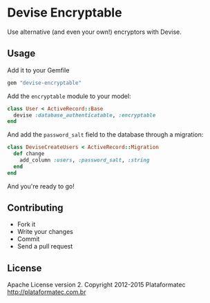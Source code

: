 # Devise Encryptable

Use alternative (and even your own!) encryptors with Devise.

## Usage

Add it to your Gemfile

```ruby
gem "devise-encryptable"
```

Add the `encryptable` module to your model:

```ruby
class User < ActiveRecord::Base
  devise :database_authenticatable, :encryptable
end
```

And add the `password_salt` field to the database through a migration:


```ruby
class DeviseCreateUsers < ActiveRecord::Migration
  def change
    add_column :users, :password_salt, :string
  end
end
```

And you're ready to go!

## Contributing

* Fork it
* Write your changes
* Commit
* Send a pull request

## License

Apache License version 2. Copyright 2012-2015 Plataformatec http://plataformatec.com.br
